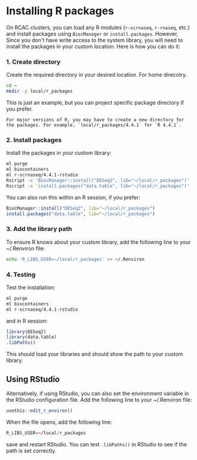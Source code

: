 # Installing R packages

On RCAC clusters, you can load any R modules (`r-scrnaseq`, `r-rnaseq`, etc.) and install packages using `BiocManager` or `install.packages`. However, Since you don't have write access to the system library, you will need to install the packages in your custom location. Here is how you can do it:

### 1.	Create directory

Create the required directory in your desired location. For home direcotry.

```bash
cd ~
mkdir -p local/r_packages
```

This is just an example, but you can project specific package directory if you prefer. 

```{note}
For major versions of R, you may have to create a new directory for the packages. For example, `local/r_packages/4.4.1` for `R 4.4.1`.
```

### 2.	 Install packages

Install the packages in your custom library:

```bash
ml purge
ml biocontainers
ml r-scrnaseq/4.4.1-rstudio
Rscript -e 'BiocManager::install("DESeq2", lib="~/local/r_packages")'
Rscript -e 'install.packages("data.table", lib="~/local/r_packages")'
```

You can also run this within an R session, if you prefer:

```r
BiocManager::install("DESeq2", lib="~/local/r_packages")
install.packages("data.table", lib="~/local/r_packages")
```


### 3.	Add the library path

To ensure R knows about your custom library, add the following line to your ~/.Renviron file:

```bash
echo 'R_LIBS_USER=~/local/r_packages' >> ~/.Renviron
```

### 4.	Testing

Test the installation:

```bash
ml purge
ml biocontainers
ml r-scrnaseq/4.4.1-rstudio
```

and in R session:

```r
library(DESeq2)
library(data.table)
.libPaths()
```

This should load your libraries and should show the path to your custom library.


## Using RStudio

Alternatively, if using RStudio, you can also set the environment variable in the RStudio configuration file. Add the following line to your ~/.Renviron file:

```r
usethis::edit_r_environ()
```

When the file opens, add the following line:

```r
R_LIBS_USER=~/local/r_packages
```

save and restart RStudio. You can test `.libPaths()` in RStudio to see if the path is set correctly.

